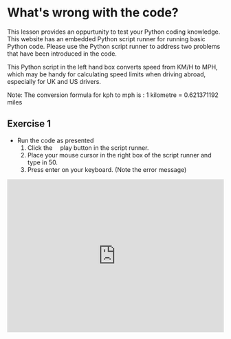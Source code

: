 # What's wrong with the code?

This lesson provides an oppurtunity to test your Python coding knowledge. This website has an embedded Python script runner for running basic Python code. Please use the Python script runner to address two problems that have been introduced in the code.

This Python script in the left hand box converts speed from KM/H to MPH, which may be handy for calculating speed limits when driving abroad, especially for UK and US drivers. 

Note: The conversion formula for kph to mph is : 1 kilometre = 0.621371192 miles

## Exercise 1
* Run the code as presented
  1. Click the <img src="https://res.cloudinary.com/css-tricks/image/upload/c_scale,w_168,f_auto,q_auto/v1507227463/play-pause-in-css_5_eqomuf.png" width="10" height="10" /> play button in the script runner.
  2. Place your mouse cursor in the right box of the script runner and type in 50.
  3. Press enter on your keyboard. (Note the error message)



<iframe src="https://trinket.io/embed/python/25cab9d5db" width="100%" height="356" frameborder="0" marginwidth="0" marginheight="0" allowfullscreen></iframe>
